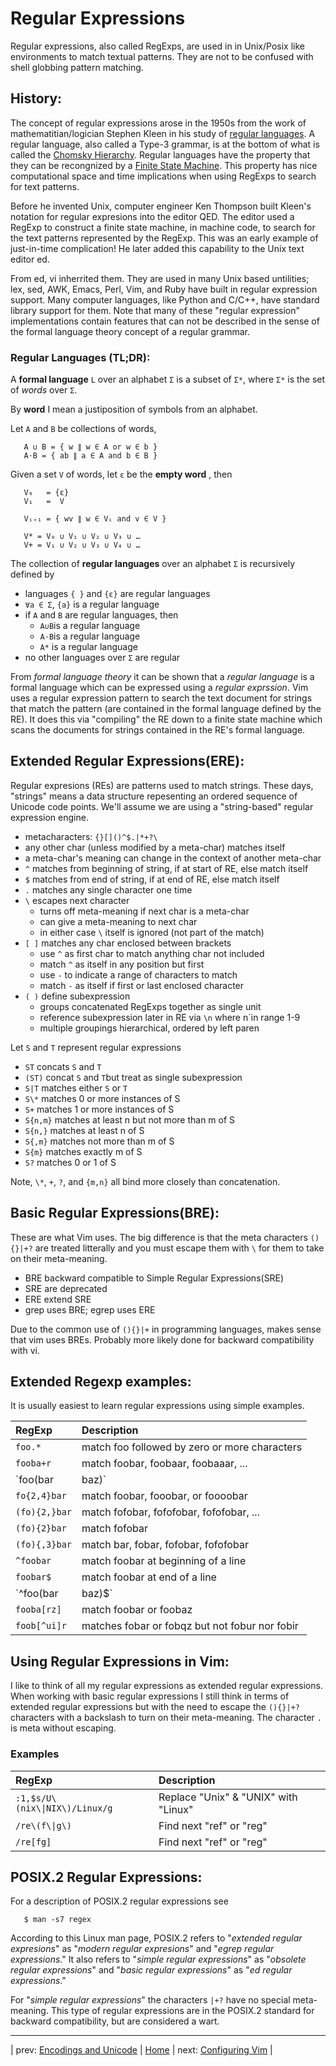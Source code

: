 # Regular Expressions
Regular expressions, also called RegExps, are used in
in Unix/Posix like environments to match textual patterns.
They are not to be confused with shell globbing pattern matching.

## History:
The concept of regular expressions arose in the 1950s from
the work of mathematitian/logician Stephen Kleen in his study of
[regular languages](https://en.wikipedia.org/wiki/Regular_language).
A regular language, also called a Type-3 grammar, is at the
bottom of what is called the 
[Chomsky Hierarchy](https://en.wikipedia.org/wiki/Chomsky_hierarchy).
Regular languages have the property that they can be recongnized
by a 
[Finite State Machine](https://en.wikipedia.org/wiki/Finite-state_machine).
This property has nice computational space and time implications when using
RegExps to search for text patterns.

Before he invented Unix, computer engineer Ken Thompson built Kleen's
notation for regular expresions into the editor QED.  The editor used a RegExp
to construct a finite state machine, in machine code, to search for the
text patterns represented by the RegExp.  This was an early example
of just-in-time complication!  He later added this capability to the
Unix text editor ed.

From ed, vi inherrited them.  They are used in many Unix based
untilities; lex, sed, AWK, Emacs, Perl, Vim, and Ruby have built in
regular expression support.  Many computer languages, like Python and
C/C++, have standard library support for them.  Note that many of these
"regular expression" implementations contain features that can not be
described in the sense of the formal language theory concept of a regular
grammar. 

### Regular Languages (TL;DR):
A **formal language** `L` over an alphabet `Σ` is a subset of `Σ*`,
where `Σ*` is the set of _words_ over `Σ`.

By **word** I mean a justiposition of symbols from an alphabet.

Let `A` and `B` be collections of words,
```
   A ∪ B = { w ∥ w ∈ A or w ∈ b }
   A⋅B = { ab ∥ a ∈ A and b ∈ B }
```
Given a set `V` of words, let `ε` be the **empty word** , then
```
   V₀   = {ε}
   V₁   =  V

   Vᵢ₊₁ = { wv ∥ w ∈ Vᵢ and v ∈ V }

   V* = V₀ ∪ V₁ ∪ V₂ ∪ V₃ ∪ …
   V+ = V₁ ∪ V₂ ∪ V₃ ∪ V₄ ∪ …
```
The collection of **regular languages** over an alphabet `Σ` is recursively 
defined by
* languages `{ }` and `{ε}` are regular languages
* `∀a ∈ Σ`, `{a}` is a regular language
* if `A` and `B` are regular languages, then
  * `A∪B`is a regular language
  * `A⋅B`is a regular language
  * `A*` is a regular language
* no other languages over `Σ` are regular

From _formal language theory_ it can be shown that a _regular language_ is
a formal language which can be expressed using a _regular exprssion_.  Vim uses
a regular expression pattern to search the text document for strings that match
the pattern (are contained in the formal language defined by the RE).  It does
this via "compiling" the RE down to a finite state machine which scans the 
documents for strings contained in the RE's formal language.

## Extended Regular Expressions(ERE):
Regular expresions (REs) are patterns used to match strings.  These
days, "strings" means a data structure repesenting an ordered sequence
of Unicode code points.  We'll assume we are using a "string-based" regular
expression engine.
* metacharacters: `{}[]()^$.|*+?\`
* any other char (unless modified by a meta-char) matches itself
* a meta-char's meaning can change in the context of another meta-char
* `^` matches from beginning of string, if at start of RE, else match itself
* `$` matches from end of string, if at end of RE, else match itself
* `.` matches any single character one time
* `\` escapes next character
   * turns off meta-meaning if next char is a meta-char
   * can give a meta-meaning to next char
   * in either case `\` itself is ignored (not part of the match)
* `[ ]` matches any char enclosed between brackets
   * use `^` as first char to match anything char not included
   * match `^` as itself in any position but first
   * use `-` to indicate a range of characters to match
   * match `-` as itself if first or last enclosed character
* `( )` define subexpression
   * groups concatenated RegExps together as single unit
   * reference subexpression later in RE via `\n` where n`in range 1-9
   * multiple groupings hierarchical, ordered by left paren

Let `S` and `T` represent regular expressions
* `ST` concats `S` and `T`
* `(ST)` concat `S` and `T`but treat as single subexpression
* `S|T` matches either `S` or `T`
* `S\*` matches 0 or more instances of S
* `S+` matches 1 or more instances of S
* `S{n,m}` matches at least n but not more than m of S
* `S{n,}` matches at least n of S
* `S{,m}` matches not more than m of S
* `S{m}` matches exactly m of S
* `S?` matches 0 or 1 of S

Note, `\*`, `+`, `?`, and `{m,n}` all bind more closely than concatenation.

## Basic Regular Expressions(BRE):
These are what Vim uses.  The big difference is that the meta
characters `(){}|+?` are treated litterally and you must
escape them with `\` for them to take on their meta-meaning.
* BRE backward compatible to Simple Regular Expressions(SRE)
* SRE are deprecated
* ERE extend SRE
* grep uses BRE; egrep uses ERE

Due to the common use of `(){}|+` in programming languages, makes
sense that vim uses BREs.  Probably more likely done for backward
compatibility with vi.

## Extended Regexp examples:
It is usually easiest to learn regular expressions using simple examples.

| RegExp           | Description                                    |
|:---------------- |:---------------------------------------------- |
| `foo.*`          | match foo followed by zero or more characters  |
| `fooba+r`        | match foobar, foobaar, foobaaar, ...           |
| `foo(bar|baz)`   | match either foobar or foobaz                  |
| `fo{2,4}bar`     | match foobar, fooobar, or foooobar             |
| `(fo){2,}bar`    | match fofobar, fofofobar, fofofobar, ...       |
| `(fo){2}bar`     | match fofobar                                  |
| `(fo){,3}bar`    | match bar, fobar, fofobar, fofofobar           |
| `^foobar`        | match foobar at beginning of a line            |
| `foobar$`        | match foobar at end of a line                  |
| `^foo(bar|baz)$` | match line containing only foobar or foobaz    |
| `fooba[rz]`      | match foobar or foobaz                         |
| `foob[^ui]r`     | matches fobar or fobqz but not fobur nor fobir |

## Using Regular Expressions in Vim:
I like to think of all my regular expressions as extended regular
expressions.  When working with basic regular expressions I still
think in terms of extended regular expressions but with the need
to escape the `(){}|+?` characters with a backslash to turn on their
meta-meaning.  The character `.` is meta without escaping.

### Examples

| RegExp                         | Description                           |
|:------------------------------ |:------------------------------------- |
| `:1,$s/U\(nix\\|NIX\)/Linux/g` | Replace "Unix" & "UNIX" with "Linux"  |
| `/re\(f\\|g\)`                 | Find next "ref" or "reg"              |
| `/re[fg]`                      | Find next "ref" or "reg"              |

## POSIX.2 Regular Expressions:
For a description of POSIX.2 regular expressions see
```
   $ man -s7 regex
```
According to this Linux man page,
POSIX.2 refers to "_extended regular expresions_" as
"_modern regular expresions_" and "_egrep regular expressions_."
It also refers to "_simple regular expressions_" as
"_obsolete regular expressions_" and "_basic regular expressions_"
as "_ed regular expressions_."

For "_simple regular expressions_" the characters `|+?` have no
special meta-meaning.  This type of regular expressions are in the
POSIX.2 standard for backward compatibility, but are considered a wart.

---

| prev: [Encodings and Unicode][1] | [Home][2] | next: [Configuring Vim][3] |

[1]: <encodingsUnicode.md>
[2]: <README.md>
[3]: <vimrcConfigFile.md>

